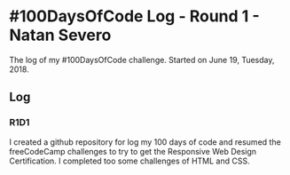 # #100DaysOfCode Log - Round 1 - Natan Severo

The log of my #100DaysOfCode challenge. Started on June 19, Tuesday, 2018.

## Log

### R1D1 

I created a github repository for log my 100 days of code and resumed the freeCodeCamp challenges to try to get the Responsive Web Design Certification. I completed too some challenges of HTML and CSS.

